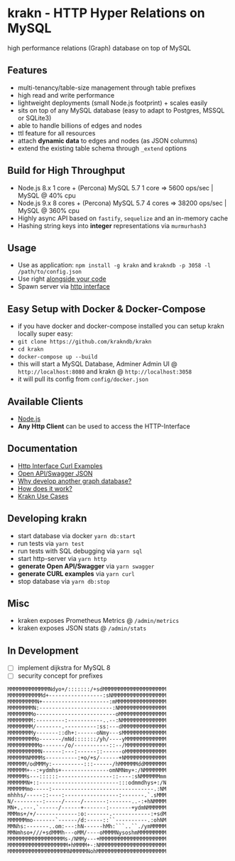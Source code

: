 # krakn - HTTP Hyper Relations on MySQL

high performance relations (Graph) database on top of MySQL

## Features

* multi-tenancy/table-size management through table prefixes
* high read and write performance
* lightweight deployments (small Node.js footprint) + scales easily
* sits on top of any MySQL database (easy to adapt to Postgres, MSSQL or SQLite3)
* able to handle billions of edges and nodes
* ttl feature for all resources
* attach **dynamic data** to edges and nodes (as JSON columns)
* extend the existing table schema through `_extend` options

## Build for High Throughput

* Node.js 8.x 1 core + (Percona) MySQL 5.7 1 core => 5600 ops/sec | MySQL @ 40% cpu
* Node.js 9.x 8 cores + (Percona) MySQL 5.7 4 cores => 38200 ops/sec | MySQL @ 360% cpu
* Highly async API based on `fastify`, `sequelize` and an in-memory cache
* Hashing string keys into **integer** representations via `murmurhash3`

## Usage

* Use as application: `npm install -g krakn` and `krakndb -p 3058 -l /path/to/config.json`
* Use right [alongside your code](example/krakn-sample.js)
* Spawn server via [http interface](example/krakn-http.js)

## Easy Setup with Docker & Docker-Compose

* if you have docker and docker-compose installed you can setup krakn locally super easy:
* `git clone https://github.com/krakndb/krakn`
* `cd krakn`
* `docker-compose up --build`
* this will start a MySQL Database, Adminer Admin UI @ `http://localhost:8080` and krakn @ `http://localhost:3058`
* it will pull its config from `config/docker.json`

## Available Clients

* [Node.js](https://github.com/krystianity/krakn-js)
* **Any Http Client** can be used to access the HTTP-Interface

## Documentation

* [Http Interface Curl Examples](docs/curl.md)
* [Open API/Swagger JSON](docs/swagger.json)
* [Why develop another graph database?](docs/why.md)
* [How does it work?](docs/how.md)
* [Krakn Use Cases](docs/use-case.md)

## Developing krakn

* start database via docker `yarn db:start`
* run tests via `yarn test`
* run tests with SQL debugging via `yarn sql`
* start http-server via `yarn http`
* **generate Open API/Swagger** via `yarn swagger`
* **generate CURL examples** via `yarn curl`
* stop database via `yarn db:stop`

## Misc

* kraken exposes Prometheus Metrics @ `/admin/metrics`
* kraken exposes JSON stats @ `/admin/stats`

## In Development

* [ ] implement dijkstra for MySQL 8
* [ ] security concept for prefixes

```
MMMMMMMMMMMMMNdyo+/:::::::/+sdMMMMMMMMMMMMMMMMMMMM
MMMMMMMMMMMd+-----------------:sNMMMMMMMMMMMMMMMMM
MMMMMMMMMN+---------------------:mMMMMMMMMMMMMMMMM
MMMMMMMMN:-----------------------:NMMMMMMMMMMMMMMM
MMMMMMMMo-------------------------oMMMMMMMMMMMMMMM
MMMMMMMM:---------:-----------..--:NMMMMMMMMMMMMMM
MMMMMMMM/--------.----------:ss:---dMMMMMMMMMMMMMM
MMMMMMMMy-------::dh+:------oNmy---sMMMMMMMMMMMMMM
MMMMMMMMMo-------/mNd:::::::/yh/----yMMMMMMMMMMMMM
MMMMMMMMMMo-------/o/-----------::--/MMMMMMMMMMMMM
MMMMMMMMMMN------:---:------::------oMMMMMMMMMMMMM
MMMMMMNMMMMs----------:+o/+s/------+NMMMMMMMMMMMMM
MMMMMM/odMMMy:----------:::------/hMMMMMMddMMMMMMM
MMMMMM+--:+ydmhs+---------------omNMNmy+:/NMMMMMMM
MMMMMMs---::::::-----------------::----:sNMMMMMMmm
MMMMMMN+::-------------------------:::odmmdhys+:/N
MMMMMMmo-----:--------------------------------.:NM
mhhhs/-----::----:-----------------:-------.`.sMMM
N/---------:-----/-----/-------:-------..-:+hNMMMM
MN+..---.`------/------+-------:-------+ydmNMMMMMM
MMMms+/+/-------------:o:-------.------------:+sdM
MMMMMMmo-------`------/d:-----::``----------.:ohNM
MMNhs:-------..om:---:hN------hMh:```..``./ymMMMMM
MMNmhso+///+sdMMMh---oMM/----oMMMMNysoshmMMMMMMMMM
MMMMMMMMMMMMMMMMMMs-/NMMy---+MMMMMMMMMMMMMMMMMMMMM
MMMMMMMMMMMMMMMMMMM+hMMMM+-:NMMMMMMMMMMMMMMMMMMMMM
MMMMMMMMMMMMMMMMMMMNMMMMMNohMMMMMMMMMMMMMMMMMMMMMM
```